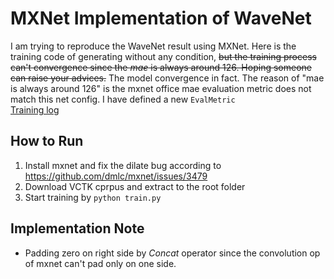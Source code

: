 # MXNet Implementation of WaveNet #
I am trying to reproduce the WaveNet result using MXNet. Here is the training code of generating without any condition, ~~but the training process can't convergence since the *mae* is always around 126. Hoping someone can raise your advices.~~
The model convergence in fact. The reason of "mae is always around 126" is the mxnet office mae evaluation metric does not match this net config. I have defined a new `EvalMetric`  
[Training log](https://gist.github.com/shuokay/28de2c02c7857ab6ab7be2cd26b76915)
## How to Run ##
1. Install mxnet and fix the dilate bug according to https://github.com/dmlc/mxnet/issues/3479
2. Download VCTK cprpus and extract to the root folder
3. Start training by `python train.py`

## Implementation Note ##
* Padding zero on right side by *Concat* operator since the convolution op of mxnet can't pad only on one side.
